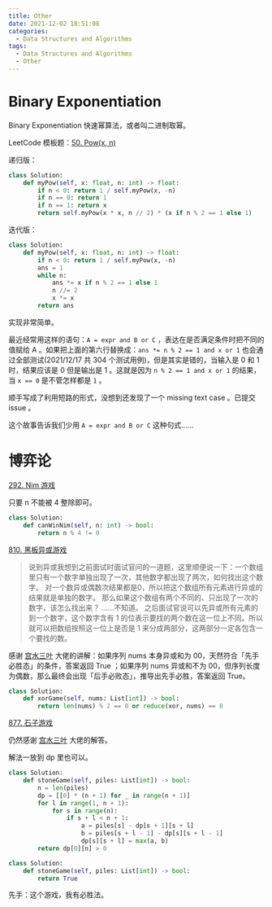 ```yaml
---
title: Other 
date: 2021-12-02 18:51:08
categories: 
  - Data Structures and Algorithms
tags: 
  - Data Structures and Algorithms
  - Other 
---
```




# Binary Exponentiation

Binary Exponentiation 快速幂算法，或者叫二进制取幂。

LeetCode 模板题：[50. Pow(x, n)](https://leetcode-cn.com/problems/powx-n/)

递归版：

```python bi-exp-recur.py
class Solution:
    def myPow(self, x: float, n: int) -> float:
        if n < 0: return 1 / self.myPow(x, -n)
        if n == 0: return 1
        if n == 1: return x
        return self.myPow(x * x, n // 2) * (x if n % 2 == 1 else 1)
```

迭代版：

```python bi-exp-iter-1.py
class Solution:
    def myPow(self, x: float, n: int) -> float:
        if n < 0: return 1 / self.myPow(x, -n)
        ans = 1
        while n:
            ans *= x if n % 2 == 1 else 1
            n //= 2
            x *= x
        return ans
```

实现非常简单。

最近经常用这样的语句：`A = expr and B or C` ，表达在是否满足条件时把不同的值赋给 A 。如果把上面的第六行替换成：`ans *= n % 2 == 1 and x or 1` 也会通过全部测试(2021/12/17 共 304 个测试用例)，但是其实是错的，当输入是 0 和 1 时，结果应该是 0 但是输出是 1 。这就是因为 `n % 2 == 1 and x or 1` 的结果，当 `x == 0` 是不管怎样都是 `1` 。

顺手写成了利用短路的形式，没想到还发现了一个 missing text case 。已提交 issue 。

这个故事告诉我们少用 `A = expr and B or C` 这种句式……



# 博弈论

[292. Nim 游戏](https://leetcode-cn.com/problems/nim-game/)

只要 n 不能被 4 整除即可。

```python lc292-1.py
class Solution:
    def canWinNim(self, n: int) -> bool:
        return n % 4 != 0 
```



[810. 黑板异或游戏](https://leetcode-cn.com/problems/chalkboard-xor-game/)

> 说到异或我想到之前面试时面试官问的一道题，这里顺便说一下：一个数组里只有一个数字单独出现了一次，其他数字都出现了两次，如何找出这个数字。
> 对一个数异或偶数次结果都是0，所以把这个数组所有元素进行异或的结果就是单独的数字。
> 那么如果这个数组有两个不同的、只出现了一次的数字，该怎么找出来？
> ……不知道。
> 之后面试官说可以先异或所有元素的到一个数字，这个数字含有 1 的位表示要找的两个数在这一位上不同。所以就可以把数组按照这一位上是否是 1 来分成两部分，这两部分一定各包含一个要找的数。

感谢 [宫水三叶](https://leetcode-cn.com/problems/chalkboard-xor-game/solution/gong-shui-san-xie-noxiang-xin-ke-xue-xi-ges7k/) 大佬的讲解：如果序列 nums 本身异或和为 00，天然符合「先手必胜态」的条件，答案返回 True ；如果序列 nums 异或和不为 00，但序列长度为偶数，那么最终会出现「后手必败态」，推导出先手必胜，答案返回 True。

```python lc810-1.py
class Solution:
    def xorGame(self, nums: List[int]) -> bool:
        return len(nums) % 2 == 0 or reduce(xor, nums) == 0 
```



[877. 石子游戏](https://leetcode-cn.com/problems/stone-game/)

仍然感谢 [宫水三叶](https://leetcode-cn.com/problems/stone-game/solution/gong-shui-san-xie-jing-dian-qu-jian-dp-j-wn31/) 大佬的解答。

解法一放到 dp 里也可以。

```python lc877-1.py
class Solution:
    def stoneGame(self, piles: List[int]) -> bool:
        n = len(piles) 
        dp = [[0] * (n + 1) for _ in range(n + 1)] 
        for l in range(1, n + 1): 
            for s in range(n): 
                if s + l < n + 1: 
                    a = piles[s] - dp[s + 1][s + l] 
                    b = piles[s + l - 1] - dp[s][s + l - 1] 
                    dp[s][s + l] = max(a, b) 
        return dp[0][n] > 0 
```

```python lc877-2.py 
class Solution:
    def stoneGame(self, piles: List[int]) -> bool:
        return True 
```

先手：这个游戏，我有必胜法。


